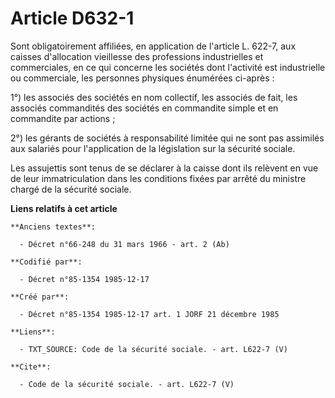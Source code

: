 # Article D632-1

Sont obligatoirement affiliées, en application de l'article L. 622-7, aux caisses d'allocation vieillesse des professions
industrielles et commerciales, en ce qui concerne les sociétés dont l'activité est industrielle ou commerciale, les personnes
physiques énumérées ci-après : 

1°) les associés des sociétés en nom collectif, les associés de fait, les associés commandités des sociétés en commandite
simple et en commandite par actions ; 

2°) les gérants de sociétés à responsabilité limitée qui ne sont pas assimilés aux salariés pour l'application de la
législation sur la sécurité sociale. 

Les assujettis sont tenus de se déclarer à la caisse dont ils relèvent en vue de leur immatriculation dans les conditions
fixées par arrêté du ministre chargé de la sécurité sociale.

**Liens relatifs à cet article**

	**Anciens textes**:

	  - Décret n°66-248 du 31 mars 1966 - art. 2 (Ab)

	**Codifié par**:

	  - Décret n°85-1354 1985-12-17

	**Créé par**:

	  - Décret n°85-1354 1985-12-17 art. 1 JORF 21 décembre 1985

	**Liens**:

	  - TXT_SOURCE: Code de la sécurité sociale. - art. L622-7 (V)

	**Cite**:

	  - Code de la sécurité sociale. - art. L622-7 (V)
